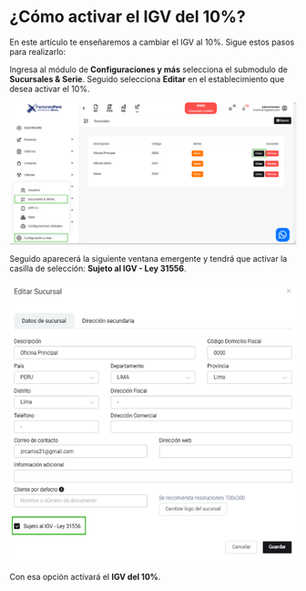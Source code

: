 # ¿Cómo activar el IGV del 10%?

En este artículo te enseñaremos a cambiar el IGV al 10%. Sigue estos pasos para realizarlo:

Ingresa al módulo de **Configuraciones y más** selecciona el submodulo de **Sucursales & Serie**. Seguido selecciona **Editar** en el establecimiento que desea activar el 10%.

![Alt text](img/Igv102.jpg)

Seguido aparecerá la siguiente ventana emergente y tendrá que activar la casilla de selección: **Sujeto al IGV - Ley 31556**.

![Alt text](img/Igv103.jpg)

Con esa opción activará el **IGV del 10%**.
